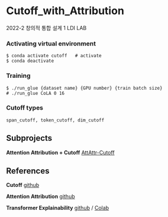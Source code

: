 # Cutoff_with_Attribution
2022-2 창의적 통합 설계 1 LDI LAB

### Activating virtual environment
```shell
$ conda activate cutoff   # activate
$ conda deactivate
```

### Training
```shell
$ ./run_glue {dataset name} {GPU number} {train batch size}
# ./run_glue CoLA 0 16
```

### Cutoff types
```
span_cutoff, token_cutoff, dim_cutoff
```

## Subprojects
**Attention Attribution + Cutoff** [AttAttr-Cutoff](https://github.com/footprinthere/AttAttr-Cutoff)

## References
**Cutoff** [github](https://github.com/dinghanshen/Cutoff)

**Attention Attribution** [github](https://github.com/YRdddream/attattr)

**Transformer Explainability** [github](https://github.com/hila-chefer/Transformer-Explainability) / [Colab](https://colab.research.google.com/github/hila-chefer/Transformer-Explainability/blob/main/BERT_explainability.ipynb)
